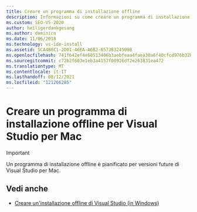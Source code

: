 ```yaml
---
title: Creare un programma di installazione offline
description: Informazioni su come creare un programma di installazione offline Windows per Visual Studio per Mac.
ms.custom: SEO-VS-2020
author: heiligerdankgesang
ms.author: dominicn
ms.date: 11/06/2018
ms.technology: vs-ide-install
ms.assetid: 5CA4B8C1-2D01-46EA-A6B2-8573B324509B
ms.openlocfilehash: 741f642ef4e68513406b3aebfeaa4faea30a6f40cfcd976b32b52f872df912d0
ms.sourcegitcommit: c72b2f603e1eb3a4157f00926df2e263831ea472
ms.translationtype: MT
ms.contentlocale: it-IT
ms.lasthandoff: 08/12/2021
ms.locfileid: "121266285"
---
```

# <a name="create-an-offline-installer-for-visual-studio-for-mac"></a>Creare un programma di installazione offline per Visual Studio per Mac

> [!IMPORTANT]
> Un programma di installazione offline è pianificato per versioni future di Visual Studio per Mac.

## <a name="see-also"></a>Vedi anche

- [Creare un'installazione offline di Visual Studio (in Windows)](/visualstudio/install/create-an-offline-installation-of-visual-studio)
